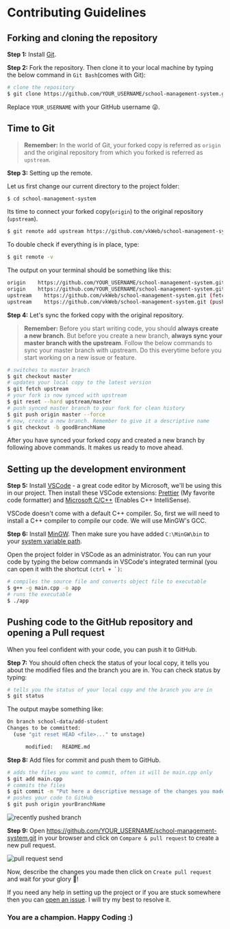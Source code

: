 # Contributing Guidelines

## Forking and cloning the repository

**Step 1:** Install [Git](https://git-scm.com/).

**Step 2:** Fork the repository. Then clone it to your local machine by typing the below command in `Git Bash`(comes with Git):

```bash
# clone the repository
$ git clone https://github.com/YOUR_USERNAME/school-management-system.git
```

Replace `YOUR_USERNAME` with your GitHub username :stuck_out_tongue_winking_eye:.

## Time to Git

> **Remember:** In the world of Git, your forked copy is referred as `origin` and the original repository from which you forked is referred as `upstream`.

**Step 3:** Setting up the remote.

Let us first change our current directory to the project folder:

```bash
$ cd school-management-system
```

Its time to connect your forked copy(`origin`) to the original repository (`upstream`).

```bash
$ git remote add upstream https://github.com/vkWeb/school-management-system.git
```

To double check if everything is in place, type:

```bash
$ git remote -v
```

The output on your terminal should be something like this:

```bash
origin    https://github.com/YOUR_USERNAME/school-management-system.git (fetch)
origin    https://github.com/YOUR_USERNAME/school-management-system.git (push)
upstream    https://github.com/vkWeb/school-management-system.git (fetch)
upstream    https://github.com/vkWeb/school-management-system.git (push)
```

**Step 4:** Let's sync the forked copy with the original repository.

> **Remember:** Before you start writing code, you should **always create a new branch**. But before you create a new branch, **always sync your master branch with the upstream**. Follow the below commands to sync your master branch with upstream. Do this everytime before you start working on a new issue or feature.

```bash
# switches to master branch
$ git checkout master
# updates your local copy to the latest version
$ git fetch upstream
# your fork is now synced with upstream
$ git reset --hard upstream/master
# push synced master branch to your fork for clean history
$ git push origin master --force
# now, create a new branch. Remember to give it a descriptive name
$ git checkout -b goodBranchName
```

After you have synced your forked copy and created a new branch by following above commands. It makes us ready to move ahead.

## Setting up the development environment

**Step 5:** Install [VSCode](https://code.visualstudio.com/) - a great code editor by Microsoft, we'll be using this in our project. Then install these VSCode extensions: [Prettier](https://marketplace.visualstudio.com/items?itemName=esbenp.prettier-vscode) (My favorite code formatter) and [Microsoft C/C++](https://marketplace.visualstudio.com/items?itemName=ms-vscode.cpptools) (Enables C++ IntelliSense).

VSCode doesn't come with a default C++ compiler. So, first we will need to install a C++ compiler to compile our code. We will use MinGW's GCC.

**Step 6:** Install [MinGW](http://www.mingw.org/). Then make sure you have added `C:\MinGW\bin` to your [system variable path](https://www.howtogeek.com/118594/how-to-edit-your-system-path-for-easy-command-line-access/).

Open the project folder in VSCode as an administrator. You can run your code by typing the below commands in VSCode's integrated terminal (you can open it with the shortcut `` (ctrl + `) ``:

```bash
# compiles the source file and converts object file to executable
$ g++ -g main.cpp -o app
# runs the executable
$ ./app
```

## Pushing code to the GitHub repository and opening a Pull request

When you feel confident with your code, you can push it to GitHub.

**Step 7:** You should often check the status of your local copy, it tells you about the modified files and the branch you are in. You can check status by typing:

```bash
# tells you the status of your local copy and the branch you are in
$ git status
```

The output maybe something like:

```bash
On branch school-data/add-student
Changes to be committed:
  (use "git reset HEAD <file>..." to unstage)

      modified:   README.md
```

**Step 8:** Add files for commit and push them to GitHub.

```bash
# adds the files you want to commit, often it will be main.cpp only
$ git add main.cpp
# commits the files
$ git commit -m "Put here a descriptive message of the changes you made"
# pushes your code to GitHub
$ git push origin yourBranchName
```

![recently pushed branch](https://i.imgur.com/70U76Pu.png)

**Step 9:** Open https://github.com/YOUR_USERNAME/school-management-system.git in your browser and click on `Compare & pull request` to create a new pull request.

![pull request send](https://i.imgur.com/Kc5zADr.png)

Now, describe the changes you made then click on `Create pull request` and wait for your glory :tada:!

If you need any help in setting up the project or if you are stuck somewhere then you can [open an issue](https://github.com/vkWeb/school-management-system/issues/new). I will try my best to resolve it.

### You are a champion. Happy Coding :)
